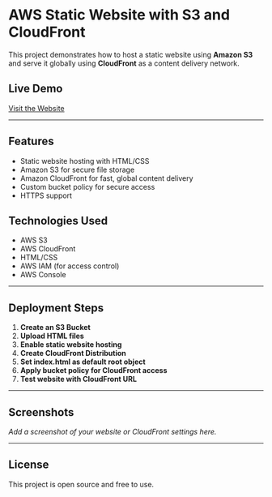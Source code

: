 # AWS Static Website with S3 and CloudFront

This project demonstrates how to host a static website using **Amazon S3** and serve it globally using **CloudFront** as a content delivery network.

## Live Demo
[Visit the Website](https://dngoskhtxven4.cloudfront.net/)

---

## Features
- Static website hosting with HTML/CSS
- Amazon S3 for secure file storage
- Amazon CloudFront for fast, global content delivery
- Custom bucket policy for secure access
- HTTPS support

## Technologies Used
- AWS S3
- AWS CloudFront
- HTML/CSS
- AWS IAM (for access control)
- AWS Console

---

## Deployment Steps

1. **Create an S3 Bucket**
2. **Upload HTML files**
3. **Enable static website hosting**
4. **Create CloudFront Distribution**
5. **Set index.html as default root object**
6. **Apply bucket policy for CloudFront access**
7. **Test website with CloudFront URL**

---

## Screenshots

_Add a screenshot of your website or CloudFront settings here._

---

## License
This project is open source and free to use.
